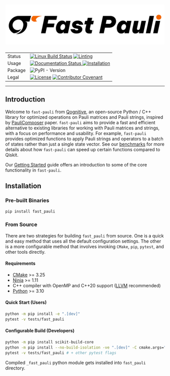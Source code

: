 <h1 align="center">
<img src="https://raw.githubusercontent.com/qognitive/fast-pauli/refs/heads/main/docs/logo/FP-banner.svg">
</h1>

<table>
  <tr>
    <td>Status</td>
    <td><a href="https://github.com/qognitive/fast-pauli/actions/workflows/all_push.yml"><img src="https://github.com/qognitive/fast-pauli/actions/workflows/all_push.yml/badge.svg" alt="Linux Build Status"></a>
    <a href="https://github.com/qognitive/fast-pauli/actions/workflows/pre-commit.yml"><img src="https://github.com/qognitive/fast-pauli/actions/workflows/pre-commit.yml/badge.svg" alt="Linting"></a>
    </td>
  </tr>
  <tr>
    <td>Usage</td>
    <td>
      <a href='https://qognitive-fast-pauli.readthedocs-hosted.com/en/latest/?badge=latest'>
    <img src='https://readthedocs.com/projects/qognitive-fast-pauli/badge/?version=latest' alt='Documentation Status' />
</a>
    <a href="https://github.com/qognitive/fast-pauli/tree/develop?tab=readme-ov-file#installation"><img src="https://img.shields.io/badge/Docs-Installation-blue" alt="Installation"></a>
     </td>
  </tr>
  <tr>
    <td>Package</td>
    <td>
    <img alt="PyPI - Version" src="https://img.shields.io/pypi/v/fast_pauli?color=4c1">
    </td>
  </tr>
  <tr>
    <td>Legal</td>
    <td>
    <a href="https://opensource.org/licenses/BSD-2-Clause"><img src="https://img.shields.io/badge/License-BSD_2--Clause-orange.svg" alt="License"></a>
    <a href="https://github.com/qognitive/fast-pauli/blob/develop/CODE_OF_CONDUCT.md"><img src="https://img.shields.io/badge/Contributor%20Covenant-2.1-4baaaa.svg" alt="Contributor Covenant"></a>
    </td>
  </tr>
</table>



---
## Introduction

Welcome to `fast-pauli` from [Qognitive](https://www.qognitive.io/), an open-source Python / C++ library for optimized operations on Pauli matrices and Pauli strings,
inspired by [PauliComposer](https://arxiv.org/abs/2301.00560) paper.
`fast-pauli` aims to provide a fast and efficient alternative to existing libraries for working with Pauli matrices and strings,
with a focus on performance and usability.
For example, `fast-pauli` provides optimized functions to apply Pauli strings and operators to a batch of states rather than just a single state vector.
See our [benchmarks](https://qognitive-fast-pauli.readthedocs-hosted.com/en/latest/benchmarks.html) for more details about how `fast-pauli` can speed up certain functions compared to Qiskit.

Our [Getting Started](https://qognitive-fast-pauli.readthedocs-hosted.com/en/latest/getting_started.html) guide offers an introduction to some of the core functionality in `fast-pauli`.

## Installation

### Pre-built Binaries
```bash
pip install fast_pauli
```

### From Source

There are two strategies for building `fast_pauli` from source. One is a quick and easy method that uses all the default configuration settings. The other is a more configurable method that involves invoking `CMake`, `pip`, `pytest`, and other tools directly.

#### Requirements

- [CMake](https://pypi.org/project/cmake/) >= 3.25
- [Ninja](https://pypi.org/project/ninja/) >= 1.11
- C++ compiler with OpenMP and C++20 support ([LLVM](https://apt.llvm.org/) recommended)
- [Python](https://www.python.org/downloads/) >= 3.10

#### Quick Start (Users)
```bash
python -m pip install -e ".[dev]"
pytest -v tests/fast_pauli
```

#### Configurable Build (Developers)
```bash
python -m pip install scikit-build-core
python -m pip install --no-build-isolation -ve ".[dev]" -C cmake.args="-DCMAKE_CXX_COMPILER=<compiler> + <other cmake flags>"
pytest -v tests/fast_pauli # + other pytest flags
```
Compiled `_fast_pauli` python module gets installed into `fast_pauli` directory.

